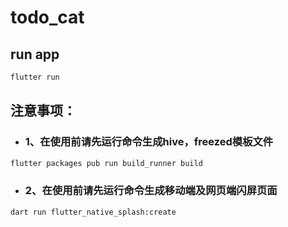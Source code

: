 # todo_cat

## run app

```bash
flutter run
```

## 注意事项：

- ### 1、在使用前请先运行命令生成hive，freezed模板文件
```bash
flutter packages pub run build_runner build
```

- ### 2、在使用前请先运行命令生成移动端及网页端闪屏页面
```bash
dart run flutter_native_splash:create
```